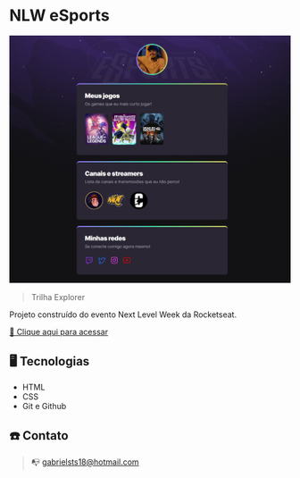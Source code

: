 # NLW eSports 

![preview](./.github/preview-full-page.png)

> Trilha Explorer

Projeto construído do evento Next Level Week da Rocketseat.

[🔗 Clique aqui para acessar](https://gaabbbie.github.io/nlw-esports-explorer/)

## 🖥️ Tecnologias

- HTML
- CSS
- Git e Github

## ☎️ Contato

> 📭 gabrielsts18@hotmail.com